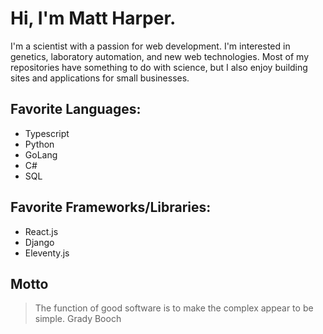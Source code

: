 # Hi, I'm Matt Harper.

I'm a scientist with a passion for web development. I'm interested in genetics, laboratory automation, and new web technologies. Most of my repositories have something to do with science, but I also enjoy building sites and applications for small businesses.

## Favorite Languages:
- Typescript
- Python
- GoLang
- C#
- SQL

## Favorite Frameworks/Libraries:
- React.js
- Django
- Eleventy.js

## Motto
> The function of good software is to make the complex appear to be simple.
> Grady Booch
